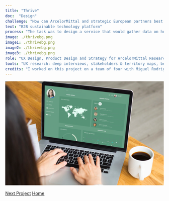 ```yaml
---
title: "Thrive"
doc:  "Design"
challenge: "How can ArcelorMittal and strategic European partners best test, collect data and showcase their most radical innovations?"
text: "B2B sustainable technology platform"
process: "The task was to design a service that would gather data on how users experience their products within a modular and sustainable space. After dozens of partner and user interviews, we built a business network and sustainable technology sharing platform in order to boost sustainable innovation and product development. Alongside the platform, wee designed a device that would unobtrusively collect guest data and interaction with products, compiled into a database accessable to all partners which works within a modular space to showcase their products. The devise is pre-programmed with guest preferences, objectives and profile, swaps contacts on tap, monitors heart rate and skin temperature and the amount of natural resources the wearer uses in the space."
image: ./thrivebg.png
image1: ./thrivebg.png
image2: ./thrivebg.png
image3: ./thrivebg.png
role: "UX Design, Product Design and Strategy for ArcelorMittal Research & Development"
tools: "UX research: deep interviews, stakeholders & territory maps, benchmarking, live prototyping, UX design: Sketch, Adobe Suite, data visualization"
credits: "I worked on this project on a team of four with Miguel Rodriguez, Tanisha O'Neill, Madeline Honingford in collaboration with ArcelorMittal and NH Hotel Group"
---
```


![Hero](./thrive.png)

[Next Project](/lucid)
[Home](/)
